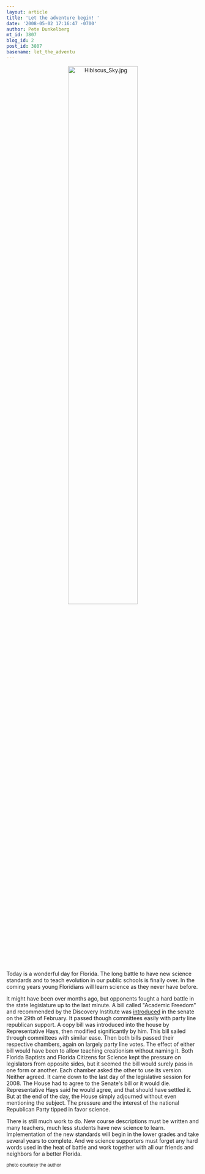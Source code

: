 ```yaml
---
layout: article
title: 'Let the adventure begin! '
date: '2008-05-02 17:16:47 -0700'
author: Pete Dunkelberg
mt_id: 3807
blog_id: 2
post_id: 3807
basename: let_the_adventu
---
```

<img src="/PT/uploads/2008/Hibiscus_Sky.jpg" alt="Hibiscus_Sky.jpg" width="60%" style="text-align: center; display: block; margin: 0 auto 20px;" class="mt-image-center" />

Today is a wonderful day for Florida.  The long battle to have new science standards and to teach evolution in our public schools is finally over. In the coming years young Floridians will learn science as they never have before. 

It might have been over months ago, but opponents fought a hard battle in the state legislature up to the last minute. A bill called "Academic Freedom" and recommended by the Discovery Institute was [introduced](http://www.flsenate.gov/session/index.cfm?BI_Mode=ViewBillInfo&amp;Mode=Bills&amp;SubMenu=1&amp;Year=2008&amp;billnum=2692) in the senate on the 29th of February. It passed though committees easily with party line republican support. A copy bill was introduced into the house by Representative Hays, then modified significantly by him.  This bill sailed through committees with similar ease. Then both bills passed their respective chambers, again on largely party line votes.   The effect of either bill would have been to allow teaching creationism without naming it. Both Florida Baptists and Florida Citizens for Science kept the pressure on legislators from opposite sides, but it seemed the bill would surely pass in one form or another. Each chamber asked the other to use its version. Neither agreed.  It came down to the last day of the legislative session for 2008.  The House had to agree to the Senate's bill or it would die. Representative Hays said he would agree, and that should have settled it. But at the end of the day, the House simply adjourned without even mentioning the subject. The pressure and the interest of the national Republican Party tipped in favor science.  

There is still much work to do. New course descriptions must be written and many teachers, much less students have new science to learn.  Implementation of the new standards will begin in the lower grades and take several years to complete.  And we science supporters must forget any hard words used in the heat of battle and work together with all our friends and neighbors for a better Florida. 

<small>photo courtesy the author</small>
